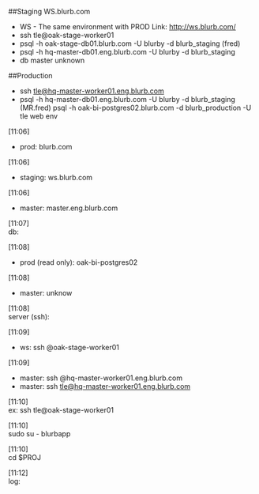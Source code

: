 ##Staging WS.blurb.com
- WS - The same environment with PROD Link: http://ws.blurb.com/
- ssh tle@oak-stage-worker01
- psql -h  oak-stage-db01.blurb.com -U blurby  -d blurb_staging (fred)
- psql -h hq-master-db01.eng.blurb.com -U blurby -d blurb_staging 
- db master unknown

##Production
- ssh tle@hq-master-worker01.eng.blurb.com
- psql -h hq-master-db01.eng.blurb.com -U blurby -d blurb_staging (MR.fred)
psql -h oak-bi-postgres02.blurb.com -d blurb_production -U tle
web env

[11:06]  
- prod: blurb.com

[11:06]  
- staging: ws.blurb.com

[11:06]  
- master: master.eng.blurb.com

[11:07]  
db:

[11:08]  
- prod (read only): oak-bi-postgres02

[11:08]  
- master: unknow

[11:08]  
server (ssh):

[11:09]  
- ws: ssh <username>@oak-stage-worker01

[11:09]  
- master: ssh <username>@hq-master-worker01.eng.blurb.com
- master: ssh tle@hq-master-worker01.eng.blurb.com

[11:10]  
ex: ssh tle@oak-stage-worker01

[11:10]  
sudo su - blurbapp

[11:10]  
cd $PROJ

[11:12]  
log: